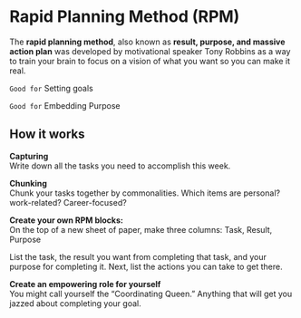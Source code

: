 # Rapid Planning Method (RPM)  
  
The **rapid planning method**, also known as **result, purpose, and massive action plan** was developed by motivational speaker Tony Robbins as a way to train your brain to focus on a vision of what you want so you can make it real.  
  
``Good for`` Setting goals  
  
``Good for`` Embedding Purpose  
  
## How it works
  
**Capturing**  
Write down all the tasks you need to accomplish this week.  
  
**Chunking**  
Chunk your tasks together by commonalities. Which items are personal? work-related? Career-focused?  
  
**Create your own RPM blocks:**  
On the top of a new sheet of paper, make three columns: Task, Result, Purpose

List the task, the result you want from completing that task, and your purpose for completing it. Next, list the actions you can take to get there.  
  
**Create an empowering role for yourself**  
You might call yourself the “Coordinating Queen.” Anything that will get you jazzed about completing your goal.  
  


